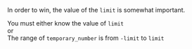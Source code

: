 In order to win, the value of the `limit` is somewhat important.

You must either know the value of `limit`  
or  
The range of `temporary_number` is from `-limit` to `limit`  
